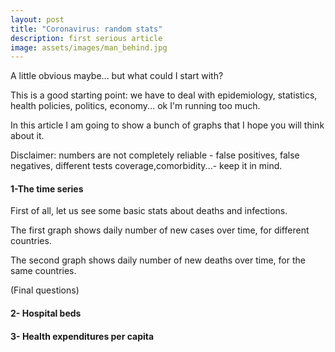 ```yaml
---
layout: post
title: "Coronavirus: random stats"
description: first serious article
image: assets/images/man_behind.jpg
---
```



A little obvious maybe... but what could I start with? 

This is a good starting point: we have to deal with epidemiology, statistics, health policies, politics, economy... ok I'm running too much.

In this article I am going to show a bunch of graphs that I hope you will think about it.

Disclaimer: numbers are  not completely reliable - false positives, false negatives, different tests coverage,comorbidity...- keep it in mind.

<!-- wp:heading {"level":4} -->
<h4>1-The time series</h4>
<!-- /wp:heading -->

First of all, let us see some basic stats about deaths and infections.

The first graph shows daily number of new cases over time, for different countries.</p>


The second graph shows daily number of new deaths over time, for the same countries.</p>


(Final questions)


<!-- wp:heading {"level":4} -->
<h4>2- Hospital beds</h4>
<!-- /wp:heading -->

<!-- wp:heading {"level":4} -->
<h4>3- Health expenditures per capita</h4>
<!-- /wp:heading -->
